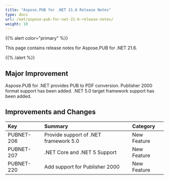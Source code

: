```yaml
---
title: "Aspose.PUB for .NET 21.6 Release Notes"
type: docs
url: /net/aspose-pub-for-net-21-6-release-notes/
weight: 10
---
```


{{% alert color="primary" %}} 

This page contains release notes for Aspose.PUB for .NET 21.6.

{{% /alert %}} 

## **Major Improvement**
Aspose.PUB for .NET provides PUB to PDF conversion. Publisher 2000 format support has been added. .NET 5.0 target framework support has been added.

## **Improvements and Changes**

|**Key**|**Summary**|**Category**|
| :- | :- | :- |
|PUBNET-206|Provide support of .NET framework 5.0|New Feature|
|PUBNET-207|.NET Core and .NET 5 Support|New Feature|
|PUBNET-220|Add support for Publisher 2000|New Feature|


